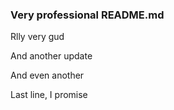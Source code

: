 ### Very professional README.md

Rlly very gud

And another update

And even another

Last line, I promise
